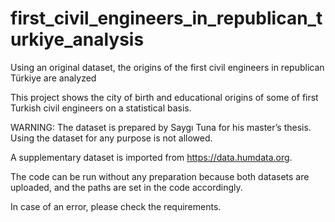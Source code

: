 # first_civil_engineers_in_republican_turkiye_analysis
Using an original dataset, the origins of the first civil engineers in republican Türkiye are analyzed

This project shows the city of birth and educational origins of some of first Turkish civil engineers on a statistical basis. 

WARNING: The dataset is prepared by Saygı Tuna for his master’s thesis. Using the dataset for any purpose is not allowed.

A supplementary dataset is imported from https://data.humdata.org.

The code can be run without any preparation because both datasets are uploaded, and the paths are set in the code accordingly.

In case of an error, please check the requirements.
